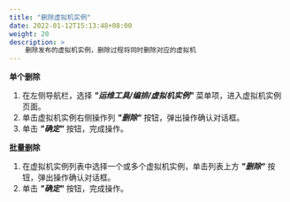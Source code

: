 ```yaml
---
title: "删除虚拟机实例"
date: 2022-01-12T15:13:48+08:00
weight: 20
description: >
    删除发布的虚拟机实例，删除过程将同时删除对应的虚拟机
---
```


**单个删除**

1. 在左侧导航栏，选择 **_"运维工具/编排/虚拟机实例"_** 菜单项，进入虚拟机实例页面。
2. 单击虚拟机实例右侧操作列 **_"删除"_** 按钮，弹出操作确认对话框。
2. 单击 **_"确定"_** 按钮，完成操作。

**批量删除**

1. 在虚拟机实例列表中选择一个或多个虚拟机实例，单击列表上方 **_"删除"_** 按钮，弹出操作确认对话框。
2. 单击 **_"确定"_** 按钮，完成操作。